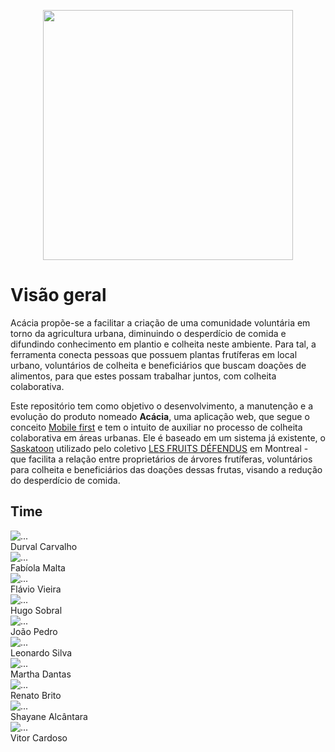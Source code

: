 <p align="center">  <img src="img/wordmark_1.svg" width="400"></p>

<h1 class="display-1 sub-title2">Visão geral</h1>

Acácia propõe-se a facilitar a criação de uma comunidade voluntária em torno da agricultura urbana, diminuindo o desperdício de comida e difundindo conhecimento em plantio e colheita neste ambiente. Para tal, a ferramenta conecta pessoas que possuem plantas frutíferas em local urbano, voluntários de colheita e beneficiários que buscam doações de alimentos, para que estes possam trabalhar juntos, com colheita colaborativa.

Este repositório tem como objetivo o desenvolvimento, a manutenção e a evolução do produto nomeado **Acácia**, uma aplicação web, que segue o conceito [Mobile first](https://digitalks.com.br/artigos/mobile-first-e-o-que-voce-realmente-precisa-saber-respeito/) e tem o intuito de auxiliar no processo de colheita colaborativa em áreas urbanas. Ele é baseado em um sistema já existente, o [Saskatoon](https://github.com/tiagovaz/saskatoon) utilizado pelo coletivo [LES FRUITS DÉFENDUS](https://santropolroulant.org/en/what-is-the-roulant/collectives/fruits-defendus/) em Montreal - que facilita a relação entre proprietários de árvores frutíferas, voluntários para colheita e beneficiários das doações dessas frutas, visando a redução do desperdício de comida. 

<h2 class="display-1 sub-title2">Time</h2>

<div class="container">
  <div class="row">
    <div class="col-sm container-img">
        <img src="img/team/durval.jpg" alt="..." class="img-thumbnail image">
            <div class="middle">
              <div class="text">
                Durval Carvalho
              </div>
            </div>
    </div>
    <div class="col-sm container-img">
      <img src="img/team/fabiola.jpg" alt="..." class="img-thumbnail image">    
          <div class="middle">
            <div class="text">
              Fabíola Malta
            </div>
          </div>
    </div>
    <div class="col-sm container-img">
      <img src="img/team/flavio.jpg" alt="..." class="img-thumbnail image">
        <div class="middle">
          <div class="text">
            Flávio Vieira
          </div>
        </div>
    </div>
    <div class="col-sm container-img">
      <img src="img/team/hugo.jpg" alt="..." class="img-thumbnail image">
        <div class="middle">
          <div class="text">
            Hugo Sobral
          </div>
        </div>
    </div>
    <div class="col-sm container-img">
      <img src="img/team/joao.jpg" alt="..." class="img-thumbnail image">
        <div class="middle">
          <div class="text">
            João Pedro
          </div>
        </div>
    </div>
  </div>
  <div class="row">
    <div class="col-sm container-img">
        <img src="img/team/leonardo.jpg" alt="..." class="img-thumbnail image">
            <div class="middle">
              <div class="text">
                Leonardo Silva
              </div>
            </div>
    </div>
    <div class="col-sm container-img">
      <img src="img/team/martha.jpg" alt="..." class="img-thumbnail image">    
          <div class="middle">
            <div class="text">
              Martha Dantas
            </div>
          </div>
    </div>
    <div class="col-sm container-img">
      <img src="img/team/renato.jpg" alt="..." class="img-thumbnail image">
        <div class="middle">
          <div class="text">
            Renato Brito
          </div>
        </div>
    </div>
    <div class="col-sm container-img">
      <img src="img/team/shayane.jpeg" alt="..." class="img-thumbnail image">
        <div class="middle">
          <div class="text">
            Shayane Alcântara
          </div>
        </div>
    </div>
    <div class="col-sm container-img">
      <img src="img/team/vitor.jpeg" alt="..." class="img-thumbnail image">
        <div class="middle">
          <div class="text">
            Vitor Cardoso
          </div>
        </div>
    </div>
  </div>
</div>